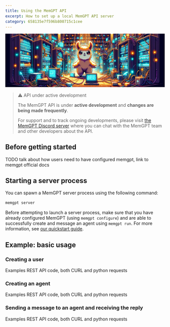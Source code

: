 ```yaml
---
title: Using the MemGPT API
excerpt: How to set up a local MemGPT API server
category: 658135e7f596b800715c1cee
---
```


![memgpt llama](https://raw.githubusercontent.com/cpacker/MemGPT/main/docs/assets/memgpt_server.webp)

> ⚠️ API under active development
>
> The MemGPT API is under **active development** and **changes are being made frequently**.
>
> For support and to track ongoing developments, please visit [the MemGPT Discord server](https://discord.gg/9GEQrxmVyE) where you can chat with the MemGPT team and other developers about the API.

## Before getting started

TODO talk about how users need to have configured memgpt, link to memgpt official docs

## Starting a server process

You can spawn a MemGPT server process using the following command:

```sh
memgpt server
```

Before attempting to launch a server process, make sure that you have already configured MemGPT (using `memgpt configure`) and are able to successfully create and message an agent using `memgpt run`. For more information, see [our quickstart guide](https://memgpt.readme.io/docs/quickstart).

## Example: basic usage

### Creating a user

Examples REST API code, both CURL and python requests

### Creating an agent

Examples REST API code, both CURL and python requests

### Sending a message to an agent and receiving the reply

Examples REST API code, both CURL and python requests

